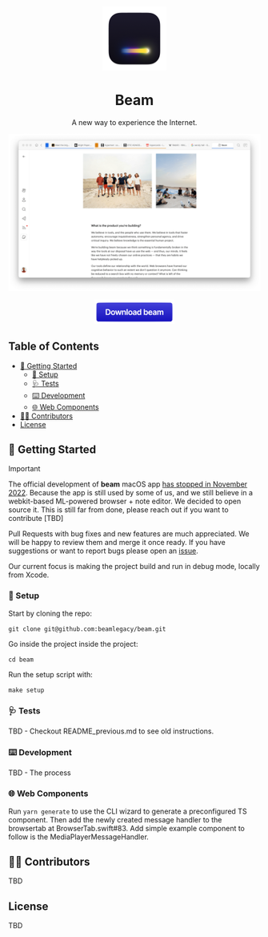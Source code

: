 <p align="center">
  <img src="https://github.com/beamlegacy/beam/blob/main/Beam/Assets/Assets.xcassets/AppIcon.appiconset/icon_256x256.png?raw=true" height="128">
  <h1 align="center">Beam</h1>
  <p align="center"> A new way to experience the Internet.</p>
</p>

<picture>
  <source media="(prefers-color-scheme: dark)" srcset=".github/assets/mainwindow_dark_optimized.png?raw=true">
  <source media="(prefers-color-scheme: light)" srcset=".github/assets/mainwindow_light_optimized.png?raw=true">
  <img alt="Beam Browser Preview" src=".github/assets/mainwindow_light_optimized.png?raw=true">
</picture>

<p align="center">
  <a href="https://www.dropbox.com/s/gwliqsubg64oaf1/Beam.dmg?dl=1">
    <img src=".github/assets/download_button.png?raw=true" width="160">
    </a>
</p>

<!-- omit in toc -->
## Table of Contents
- [🚀 Getting Started](#-getting-started)
  - [🔧 Setup](#-setup)
  - [🩺 Tests](#-tests)
  - [⌨️ Development](#️-development)
  - [🌐 Web Components](#-web-components)
- [👨‍💻 Contributors](#-contributors)
- [License](#license)


## 🚀 Getting Started 

> [!IMPORTANT]
> The official development of **beam** macOS app [has stopped in November 2022](https://twitter.com/getonbeam/status/1592134355371331585). Because the app is still used by some of us, and we still believe in a webkit-based ML-powered browser + note editor. We decided to open source it. This is still far from done, please reach out if you want to contribute [TBD]

Pull Requests with bug fixes and new features are much appreciated. We will be happy to review them and merge it once ready. If you have suggestions or want to report bugs please open an [issue](https://github.com/beamlegacy/beam/issues).

Our current focus is making the project build and run in debug mode, locally from Xcode.

### 🔧 Setup
Start by cloning the repo:
```shell
git clone git@github.com:beamlegacy/beam.git
```
Go inside the project inside the project:
```
cd beam
``` 
Run the setup script with:
```
make setup
```

### 🩺 Tests

TBD - Checkout README_previous.md to see old instructions.

### ⌨️ Development

TBD - The process

### 🌐 Web Components
Run `yarn generate` to use the CLI wizard to generate a preconfigured TS component. Then add the newly created message handler to the browsertab at BrowserTab.swift#83. Add simple example component to follow is the MediaPlayerMessageHandler.


## 👨‍💻 Contributors

TBD 

## License

TBD